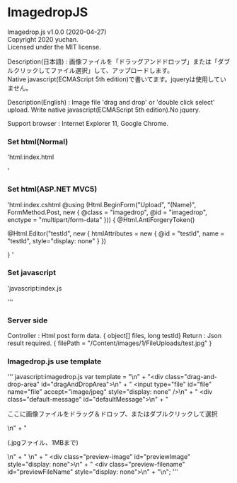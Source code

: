 # ImagedropJS
  
Imagedrop.js  v1.0.0 (2020-04-27)  
Copyright 2020 yuchan.  
Licensed under the MIT license.  
  
Description(日本語) : 画像ファイルを「ドラッグアンドドロップ」または「ダブルクリックしてファイル選択」して、アップロードします。  
                     Native javascript(ECMAScript 5th edition)で書いてます。jqueryは使用していません。  
  
Description(English) : Image file 'drag and drop' or 'double click select' upload. Write native javascript(ECMAScript 5th edition).No jquery.   
  
Support browser : Internet Explorer 11, Google Chrome.  
  
### Set html(Normal)
'html:index.html
<form action="/(Name)/Upload", class="imagedrop", id="imagedrop", enctype="multipart/form-data" />
     <!-- Only when needed → --><input type="number", id="testId", name="testId", style="display: none" />
</form>
'

### Set html(ASP.NET MVC5)
'html:index.cshtml
@using (Html.BeginForm("Upload", "(Name)", FormMethod.Post, new { @class = "imagedrop", @id = "imagedrop", enctype = "multipart/form-data" })) {
   @Html.AntiForgeryToken()        
   <!-- Only when needed → -->@Html.Editor("testId", new { htmlAttributes = new { @id = "testId", name = "testId", style="display: none" } })     
   }
'

### Set javascript
'javascript:index.js
<script>
    var imagedrop = new Imagedrop();
    var filePath = "/Content/images/1/test.jpg"
    imagedrop.setImage(filePath);
</script>
'''

### Server side
Controller : Html post form data. { object[] files, long testId}
Return : Json result required. { filePath = "/Content/images/1/FileUploads/test.jpg" }

### Imagedrop.js use template
''' javascript:imagedrop.js
var template = "\n" +
    "<div class=\"drag-and-drop-area\" id=\"dragAndDropArea\">\n" +
    "    <input type=\"file\" id=\"file\" name=\"file\" accept=\"image/jpeg\" style=\"display: none\" />\n" +
    "    <div class=\"default-message\" id=\"defaultMessage\">\n" +
    "        <p>ここに画像ファイルをドラッグ＆ドロップ、またはダブルクリックして選択</p>\n" +
    "        <p>(.jpgファイル、1MBまで)</p>\n" +
    "    </div>\n" +
    "    <div class=\"preview-image\" id=\"previewImage\" style=\"display: none\"></div>\n" +
    "    <div class=\"preview-filename\" id=\"previewFileName\" style=\"display: none\"></div>\n" +
    "</div>\n";
'''

